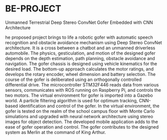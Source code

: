 # BE-PROJECT
Unmanned Terrestrial Deep Stereo ConvNet Gofer Embedded with CNN Architecture

he proposed project brings to life a robotic gofer with automatic speech recognition and obstacle avoidance mechanism using Deep Stereo ConvNet architecture. It is a cross between a chatbot and an unmanned driverless automobile. The physics, gesticulation, and motion of the designed gofer depends on the depth estimation, path planning, obstacle avoidance and navigation. The gofer chassis is designed using vehicle kinematics for the desired load. The bottom-up approach calculates the motor ratings, and develops the rotary encoder, wheel dimension and battery selection. The course of the gofer is deliberated using an orthogonally controlled differential drive. The microcontroller STM32F446 reads data from various sensors, communicates with ROS running on Raspberry Pi, and controls the two motors. The virtual environment for gofer is imported into a Gazebo world. A particle filtering algorithm is used for optimum tracking, CNN-based identification and control of the gofer. In the virtual environment, the gofer is tested on the realm of the school campus floor with Monte Carlo simulations and upgraded with neural network architecture using stereo images for object detection. The developed mobile application adds to the ease of gofer operation and control. The gofer contributes to the designed system as Merlin at the command of King Arthur.



